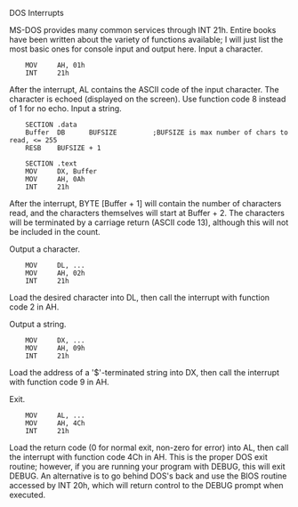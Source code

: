 DOS Interrupts

MS-DOS provides many common services through INT 21h. Entire books have been written about the variety of functions available; I will just list the most basic ones for console input and output here.
Input a character.

        MOV     AH, 01h
        INT     21h
        
After the interrupt, AL contains the ASCII code of the input character. The character is echoed (displayed on the screen). Use function code 8 instead of 1 for no echo.
Input a string.

        SECTION .data
        Buffer  DB      BUFSIZE         ;BUFSIZE is max number of chars to read, <= 255
        RESB    BUFSIZE + 1

        SECTION .text
        MOV     DX, Buffer
        MOV     AH, 0Ah
        INT     21h

After the interrupt, BYTE [Buffer + 1] will contain the number of characters read, and the characters themselves will start at Buffer + 2. The characters will be terminated by a carriage return (ASCII code 13), although this will not be included in the count.

Output a character.

        MOV     DL, ...
        MOV     AH, 02h
        INT     21h

Load the desired character into DL, then call the interrupt with function code 2 in AH.

Output a string.

        MOV     DX, ...
        MOV     AH, 09h
        INT     21h

Load the address of a '$'-terminated string into DX, then call the interrupt with function code 9 in AH.

Exit.

        MOV     AL, ...
        MOV     AH, 4Ch
        INT     21h

Load the return code (0 for normal exit, non-zero for error) into AL, then call the interrupt with function code 4Ch in AH. This is the proper DOS exit routine; however, if you are running your program with DEBUG, this will exit DEBUG. An alternative is to go behind DOS's back and use the BIOS routine accessed by INT 20h, which will return control to the DEBUG prompt when executed.

